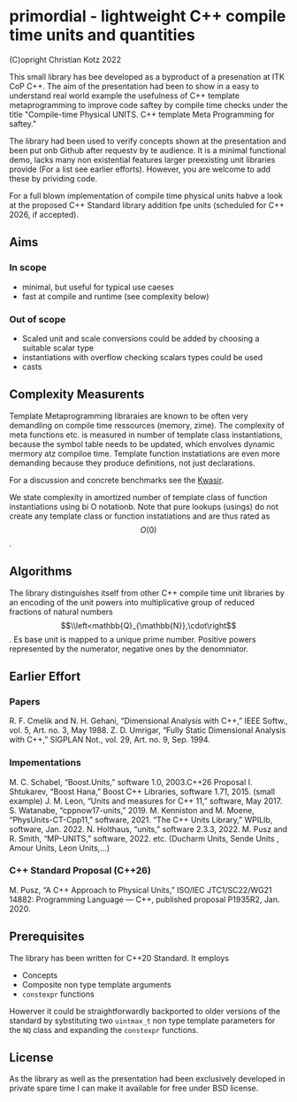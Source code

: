 primordial - lightweight C++ compile time units and quantities
==============================================================

(C)opright Christian Kotz 2022

This small library has bee developed as a byproduct of a presenation at ITK CoP C++.
The aim of the presentation had been to show in a easy to understand real world example 
the usefulness of C++ template metaprogramming to improve code saftey by  compile time checks
under the title "Compile-time Physical UNITS. C++ template Meta Programming for saftey."

The library had been used to verify concepts shown at the presentation and been put onb Github 
after requestv by te audience.  It is a minimal functional demo, lacks many non existential 
features larger preexisting unit libraries provide (For a list see earlier efforts). However,
you are welcome to add these by prividing code.

For a full blown implementation of compile time physical units habve a look at the proposed
C++ Standard library addition fpe units (scheduled for C++ 2026, if accepted).

Aims
----

### In scope

- minimal, but useful for typical use caeses 
- fast at compile and runtime (see complexity below)

### Out of scope
- Scaled unit and scale conversions could be added by choosing a suitable scalar type
- instantiations with overflow checking scalars types could be used 
- casts 

Complexity Measurents
---------------------

Template Metaprogramming libraraies are known to be often very demandling on compile time ressources (memory, zime).
The complexity of meta functions etc. is measured in number of template class instantiations, because the symbol table 
needs to be updated, which envolves dynamic mermory atz compiloe time. Template function instatiations are even more
demanding because they produce definitions, not just declarations.

For a discussion and concrete benchmarks see the [Kwasir](https://github.com/kvasir-io/Kvasir). 

We state complexity in amortized number of template class of function instantiations using bi O notationb. 
Note that pure lookups (usings) do not create any template class or function instatiations and are thus rated as 
$$O(0)$$ .

Algorithms
----------

The library distinguishes itself from other C++ compile time unit libraries by an encoding of the unit powers into 
multiplicative group of reduced fractions of natural numbers  $$\\left<mathbb{Q}_{\mathbb{N}},\cdot\right$$.
Es base unit is mapped to a unique prime number. Positive powers represented by the numerator, negative ones by 
the denomniator.


Earlier Effort
--------------

### Papers

R. F. Cmelik and N. H. Gehani, “Dimensional Analysis with C++,” IEEE Softw., vol. 5, Art. no. 3, May 1988.
Z. D. Umrigar, “Fully Static Dimensional Analysis with C++,” SIGPLAN Not., vol. 29, Art. no. 9, Sep. 1994.

### Impementations
M. C. Schabel, “Boost.Units,” software 1.0, 2003.C++26 Proposal
I. Shtukarev, “Boost Hana,” Boost C++ Libraries, software 1.71, 2015. (small example)
J. M. Leon, “Units and measures for C++ 11,” software, May 2017.
S. Watanabe, “cppnow17-units,” 2019.
M. Kenniston and M. Moene, “PhysUnits-CT-Cpp11,” software, 2021.
“The C++ Units Library,” WPILIb, software, Jan. 2022.
N. Holthaus, “units,” software 2.3.3, 2022.
M. Pusz and R. Smith, “MP-UNITS,” software, 2022.
etc. (Ducharm Units, Sende Units , Amour Units, Leon Units,…)

### C++ Standard Proposal (C++26)
M. Pusz, “A C++ Approach to Physical Units,” ISO/IEC JTC1/SC22/WG21 14882: Programming Language — C++, published proposal P1935R2, Jan. 2020.

Prerequisites
-------------

The library has been written for C++20 Standard. It employs 

- Concepts
- Composite non type template arguments
- `constexpr` functions

Howerver it could be straightforwardly backported to older versions of the standard by sybstituting two `uintmax_t` non type template parameters 
for the `NQ` class and expanding the `constexpr` functions.

License
-------

As the library as well as the presentation had been exclusively developed in private spare time I can make it available for free
under BSD license.

